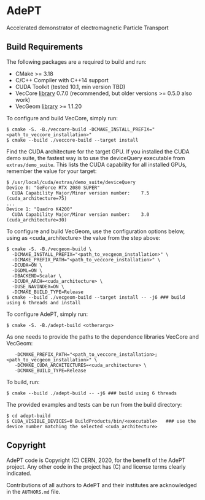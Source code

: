 <!--
SPDX-FileCopyrightText: 2020 CERN
SPDX-License-Identifier: CC-BY-4.0
-->

# AdePT

Accelerated demonstrator of electromagnetic Particle Transport

## Build Requirements

The following packages are a required to build and run:

- CMake >= 3.18
- C/C++ Compiler with C++14 support
- CUDA Toolkit (tested 10.1, min version TBD)
- VecCore [library](https://github.com/root-project/veccore) 0.7.0 (recommended, but older versions >= 0.5.0 also work)
- VecGeom [library](https://gitlab.cern.ch/VecGeom/VecGeom) >= 1.1.20

To configure and build VecCore, simply run:
```console
$ cmake -S. -B./veccore-build -DCMAKE_INSTALL_PREFIX="<path_to_veccore_installation>"
$ cmake --build ./veccore-build --target install
```

Find the CUDA architecture for the target GPU. If you installed the CUDA demo suite, the fastest way is to use the deviceQuery executable from `extras/demo_suite`. This lists the CUDA capability for all installed GPUs, remember the value for your target:
```console
$ /usr/local/cuda/extras/demo_suite/deviceQuery
Device 0: "GeForce RTX 2080 SUPER"
  CUDA Capability Major/Minor version number:    7.5 (cuda_architecture=75)
...
Device 1: "Quadro K4200"
  CUDA Capability Major/Minor version number:    3.0 (cuda_architecture=30)
```

To configure and build VecGeom, use the configuration options below, using as <cuda_architecture> the value from the step above:
```console
$ cmake -S. -B./vecgeom-build \
  -DCMAKE_INSTALL_PREFIX="<path_to_vecgeom_installation>" \
  -DCMAKE_PREFIX_PATH="<path_to_veccore_installation>" \
  -DCUDA=ON \
  -DGDML=ON \
  -DBACKEND=Scalar \
  -DCUDA_ARCH=<cuda_architecture> \
  -DUSE_NAVINDEX=ON \
  -DCMAKE_BUILD_TYPE=Release
$ cmake --build ./vecgeom-build --target install -- -j6 ### build using 6 threads and install
```

To configure AdePT, simply run:

```console
$ cmake -S. -B./adept-build <otherargs>
```
As <otherargs> one needs to provide the paths to the dependence libraries VecCore and VecGeom:
```console
   -DCMAKE_PREFIX_PATH="<path_to_veccore_installation>;<path_to_vecgeom_installation>" \
   -DCMAKE_CUDA_ARCHITECTURES=<cuda_architecture> \
   -DCMAKE_BUILD_TYPE=Release
```

To build, run:

```console
$ cmake --build ./adept-build -- -j6 ### build using 6 threads
```

The provided examples and tests can be run from the build directory:
```console
$ cd adept-build
$ CUDA_VISIBLE_DEVICES=0 BuildProducts/bin/<executable>   ### use the device number matching the selected <cuda_architecture>
```

## Copyright

AdePT code is Copyright (C) CERN, 2020, for the benefit of the AdePT project.
Any other code in the project has (C) and license terms clearly indicated.

Contributions of all authors to AdePT and their institutes are acknowledged in
the `AUTHORS.md` file.
